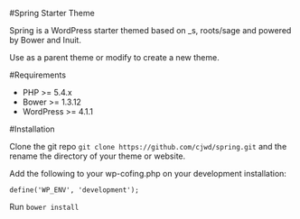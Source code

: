 #Spring Starter Theme

Spring is a WordPress starter themed based on _s, roots/sage and powered by Bower and Inuit.

Use as a parent theme or modify to create a new theme.

#Requirements

* PHP >= 5.4.x
* Bower >= 1.3.12
* WordPress >= 4.1.1

#Installation

Clone the git repo `git clone https://github.com/cjwd/spring.git` and the rename the directory of your theme or website.

Add the following to your wp-cofing.php on your development installation:

`define('WP_ENV', 'development');`

Run `bower install`
